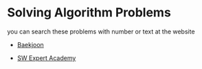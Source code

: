 # Solving Algorithm Problems

you can search these problems with number or text at the website

- [Baekjoon](https://www.acmicpc.net/)

- [SW Expert Academy](https://swexpertacademy.com/main/main.do)

